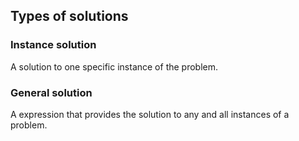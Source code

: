 
## Types of solutions

### Instance solution
A solution to one specific instance of the problem.

### General solution
A expression that provides the solution to any and all instances of a problem.